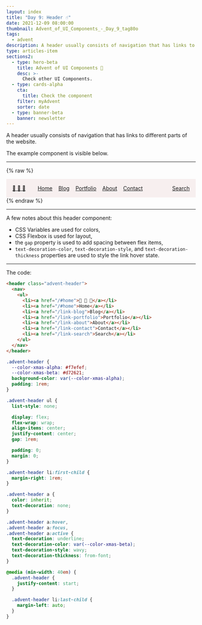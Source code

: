 ```yaml
---
layout: index
title: "Day 9: Header ☝️"
date: 2021-12-09 08:00:00
thumbnail: Advent_of_UI_Components_-_Day_9_tag80o
tags:
  - advent
description: A header usually consists of navigation that has links to different parts of the website.
type: articles-item
sections2:
  - type: hero-beta
    title: Advent of UI Components 🎄
    desc: >-
      Check other UI Components.
  - type: cards-alpha
    cta:
      title: Check the component
    filter: myAdvent
    sorter: date
  - type: banner-beta
    banner: newsletter
---
```


A header usually consists of navigation that has links to different parts of the website.

The example component is visible below.

---

{% raw %}
<div class="advent-header">
  <nav>
    <ul>
      <li><a href="/#home">🎄 🎄 🎄</a></li>
      <li><a href="/#home">Home</a></li>
      <li><a href="/#blog">Blog</a></li>
      <li><a href="/#portfolio">Portfolio</a></li>
      <li><a href="/#about">About</a></li>
      <li><a href="/#contact">Contact</a></li>
      <li><a href="/#search">Search</a></li>
    </ul>
  </nav>
</div>
<style>
.advent-header {
  --color-xmas-alpha: #f7efef;
  --color-xmas-beta: #d72621;
  --color-xmas-gamma: #639565;
  background-color: var(--color-xmas-alpha);
  color: var(--color-xmas-gamma);
  padding: 1rem;
}
.advent-header ul {
  list-style: none;
  display: flex;
  flex-wrap: wrap;
  align-items: center;
  justify-content: center;
  gap: 1rem;
  padding: 0;
  margin: 0;
}
@media (min-width: 40em) {
  .advent-header {
    justify-content: start;
  }
}
.advent-header li:first-child {
  margin-right: 1rem;
}
@media (min-width: 40em) {
  .advent-header li:last-child {
    margin-left: auto;
  }
}
.copy .advent-header a:not([class]) {
  color: inherit;
  text-decoration: none;
}
.copy .advent-header a:not([class]):hover,
.copy .advent-header a:not([class]):focus,
.copy .advent-header a:not([class]):active {
  all: unset;
  display: block;
  cursor: pointer;
  text-decoration: underline;
  text-decoration-color: var(--color-xmas-beta);
  text-decoration-style: wavy;
  text-decoration-thickness: from-font;
}
</style>
{% endraw %}

---

A few notes about this header component:

- CSS Variables are used for colors,
- CSS Flexbox is used for layout,
- the `gap` property is used to add spacing between flex items,
- `text-decoration-color`, `text-decoration-style`, and `text-decoration-thickness` properties are used to style the link hover state.

---

The code:

```html
<header class="advent-header">
  <nav>
    <ul>
      <li><a href="/#home">🎄 🎄 🎄</a></li>
      <li><a href="/#home">Home</a></li>
      <li><a href="/link-blog">Blog</a></li>
      <li><a href="/link-portfolio">Portfolio</a></li>
      <li><a href="/link-about">About</a></li>
      <li><a href="/link-contact">Contact</a></li>
      <li><a href="/link-search">Search</a></li>
    </ul>
  </nav>
</header>
```

```css
.advent-header {
  --color-xmas-alpha: #f7efef;
  --color-xmas-beta: #d72621;
  background-color: var(--color-xmas-alpha);
  padding: 1rem;
}

.advent-header ul {
  list-style: none;

  display: flex;
  flex-wrap: wrap;
  align-items: center;
  justify-content: center;
  gap: 1rem;

  padding: 0;
  margin: 0;
}

.advent-header li:first-child {
  margin-right: 1rem;
}

.advent-header a {
  color: inherit;
  text-decoration: none;
}

.advent-header a:hover,
.advent-header a:focus,
.advent-header a:active {
  text-decoration: underline;
  text-decoration-color: var(--color-xmas-beta);
  text-decoration-style: wavy;
  text-decoration-thickness: from-font;
}

@media (min-width: 40em) {
  .advent-header {
    justify-content: start;
  }

  .advent-header li:last-child {
    margin-left: auto;
  }
}
```
